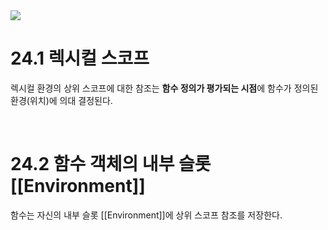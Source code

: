 <img src="https://capsule-render.vercel.app/api?type=waving&color=gradient&customColorList=1&height=200&section=header&text=Chapter24.%20%ED%81%B4%EB%A1%9C%EC%A0%80&fontSize=50">

# **24.1 렉시컬 스코프**
렉시컬 환경의 상위 스코프에 대한 참조는 **함수 정의가 평가되는 시점**에 함수가 정의된 환경(위치)에 의대 결정된다.

<br>

# **24.2 함수 객체의 내부 슬롯[[Environment]]**
함수는 자신의 내부 슬롯 [[Environment]]에 상위 스코프 참조를 저장한다.